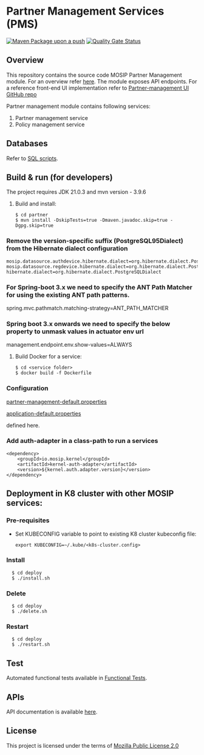 # Partner Management Services (PMS)
[![Maven Package upon a push](https://github.com/mosip/partner-management-services/actions/workflows/push_trigger.yml/badge.svg?branch=develop)](https://github.com/mosip/partner-management-services/actions/workflows/push_trigger.yml)
[![Quality Gate Status](https://sonarcloud.io/api/project_badges/measure?branch=develop&project=mosip_partner-management-services&metric=alert_status)](https://sonarcloud.io/dashboard?branch=develop&id=mosip_partner-management-services)

## Overview
This repository contains the source code MOSIP Partner Management module. For an overview refer [here](https://docs.mosip.io/1.2.0/modules/partner-management-services).  The module exposes API endpoints. For a reference front-end UI implementation refer to [Partner-management UI GitHub repo](https://github.com/mosip/partner-management-portal)

Partner management module contains following services:
1. Partner management service
2. Policy management service

## Databases
Refer to [SQL scripts](db_scripts).

## Build & run (for developers)
The project requires JDK 21.0.3
and mvn version - 3.9.6

1. Build and install:
    ```
    $ cd partner
    $ mvn install -DskipTests=true -Dmaven.javadoc.skip=true -Dgpg.skip=true
    ```
   
### Remove the version-specific suffix (PostgreSQL95Dialect) from the Hibernate dialect configuration
```
mosip.datasource.authdevice.hibernate.dialect=org.hibernate.dialect.PostgreSQLDialect
mosip.datasource.regdevice.hibernate.dialect=org.hibernate.dialect.PostgreSQLDialect
hibernate.dialect=org.hibernate.dialect.PostgreSQLDialect
```

### For Spring-boot 3.x we need to specify the ANT Path Matcher for using the existing ANT path patterns.
spring.mvc.pathmatch.matching-strategy=ANT_PATH_MATCHER

### Spring boot 3.x onwards we need to specify the below property to unmask values in actuator env url
management.endpoint.env.show-values=ALWAYS

1. Build Docker for a service:
    ```
    $ cd <service folder>
    $ docker build -f Dockerfile
    ```

### Configuration
[partner-management-default.properties](https://github.com/mosip/mosip-config/blob/master/partner-management-default.properties) 

[application-default.properties](https://github.com/mosip/mosip-config/blob/master/application-default.properties) 

defined here.

### Add auth-adapter in a class-path to run a services
   ```
   <dependency>
       <groupId>io.mosip.kernel</groupId>
       <artifactId>kernel-auth-adapter</artifactId>
       <version>${kernel.auth.adapter.version}</version>
   </dependency>
   ```

## Deployment in K8 cluster with other MOSIP services:
### Pre-requisites
* Set KUBECONFIG variable to point to existing K8 cluster kubeconfig file:
    ```
    export KUBECONFIG=~/.kube/<k8s-cluster.config>
    ```
### Install
  ```
    $ cd deploy
    $ ./install.sh
   ```
### Delete
  ```
    $ cd deploy
    $ ./delete.sh
   ```
### Restart
  ```
    $ cd deploy
    $ ./restart.sh
   ```

## Test
Automated functional tests available in [Functional Tests](api-test).

## APIs
API documentation is available [here](https://mosip.github.io/documentation/).

## License
This project is licensed under the terms of [Mozilla Public License 2.0](LICENSE)
